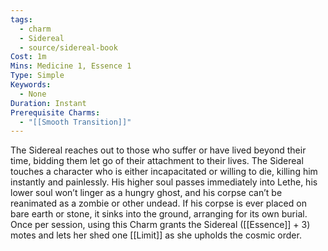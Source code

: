 ```yaml
---
tags:
  - charm
  - Sidereal
  - source/sidereal-book
Cost: 1m
Mins: Medicine 1, Essence 1
Type: Simple
Keywords:
  - None
Duration: Instant
Prerequisite Charms:
  - "[[Smooth Transition]]"
---
```

The Sidereal reaches out to those who suffer or have lived beyond their time, bidding them let go of their attachment to their lives. The Sidereal touches a character who is either incapacitated or willing to die, killing him instantly and painlessly. His higher soul passes immediately into Lethe, his lower soul won’t linger as a hungry ghost, and his corpse can’t be reanimated as a zombie or other undead. If his corpse is ever placed on bare earth or stone, it sinks into the ground, arranging for its own burial. Once per session, using this Charm grants the Sidereal ([[Essence]] + 3) motes and lets her shed one [[Limit]] as she upholds the cosmic order.